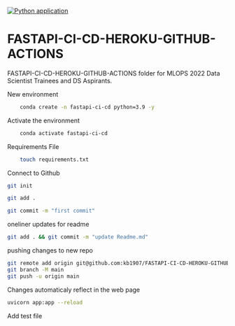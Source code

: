 [![Python application](https://github.com/kb1907/FASTAPI-CI-CD-HEROKU-GITHUB-ACTIONS/actions/workflows/CI-CD.yaml/badge.svg)](https://github.com/kb1907/FASTAPI-CI-CD-HEROKU-GITHUB-ACTIONS/actions/workflows/CI-CD.yaml)

# FASTAPI-CI-CD-HEROKU-GITHUB-ACTIONS

FASTAPI-CI-CD-HEROKU-GITHUB-ACTIONS folder for MLOPS 2022 Data Scientist Trainees and DS Aspirants.

New environment

```bash
    conda create -n fastapi-ci-cd python=3.9 -y
```

Activate the environment

```bash
    conda activate fastapi-ci-cd
```

Requirements File

```bash
    touch requirements.txt
```

Connect to Github

```bash
git init
```

```bash
git add .
```

```bash
git commit -m "first commit"
```

oneliner updates for readme

```bash
git add . && git commit -m "update Readme.md"
```

pushing changes to new repo

```bash
git remote add origin git@github.com:kb1907/FASTAPI-CI-CD-HEROKU-GITHUB-ACTIONS.git
git branch -M main
git push -u origin main
```

Changes automaticaly reflect in the web page

```bash
uvicorn app:app --reload
```

Add test file
